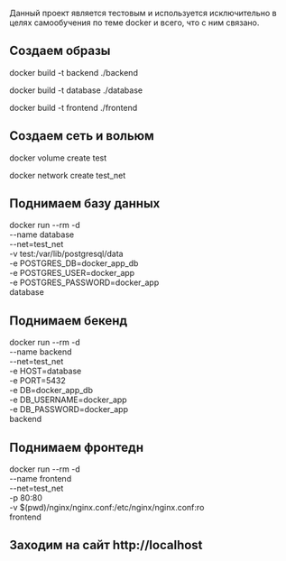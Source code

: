 Данный проект является тестовым и используется исключительно в целях самообучения по теме docker и всего, что с ним связано.

## Создаем образы

docker build -t backend ./backend

docker build -t database ./database

docker build -t frontend ./frontend

## Создаем сеть и вольюм


docker volume create test


docker network create test_net


## Поднимаем базу данных

docker run --rm -d \
  --name database \
  --net=test_net \
  -v test:/var/lib/postgresql/data \
  -e POSTGRES_DB=docker_app_db \
  -e POSTGRES_USER=docker_app \
  -e POSTGRES_PASSWORD=docker_app \
  database

## Поднимаем бекенд

docker run --rm -d \
  --name backend \
  --net=test_net \
  -e HOST=database \
  -e PORT=5432 \
  -e DB=docker_app_db \
  -e DB_USERNAME=docker_app \
  -e DB_PASSWORD=docker_app \
  backend

## Поднимаем фронтедн

docker run --rm -d \
  --name frontend \
  --net=test_net \
  -p 80:80 \
  -v $(pwd)/nginx/nginx.conf:/etc/nginx/nginx.conf:ro \
  frontend

## Заходим на сайт http://localhost
